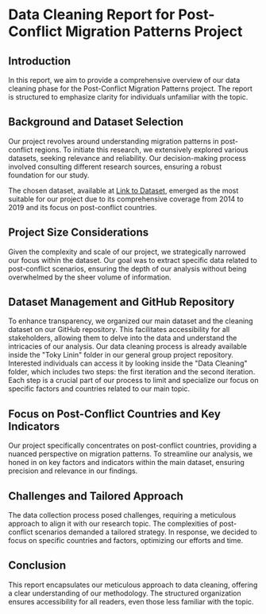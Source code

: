 # Data Cleaning Report for Post-Conflict Migration Patterns Project

## Introduction
In this report, we aim to provide a comprehensive overview of our data cleaning phase for the Post-Conflict Migration Patterns project. The report is structured to emphasize clarity for individuals unfamiliar with the topic.

## Background and Dataset Selection
Our project revolves around understanding migration patterns in post-conflict regions. To initiate this research, we extensively explored various datasets, seeking relevance and reliability. Our decision-making process involved consulting different research sources, ensuring a robust foundation for our study.

The chosen dataset, available at [Link to Dataset](https://www.mdpi.com/2306-5729/8/9/139), emerged as the most suitable for our project due to its comprehensive coverage from 2014 to 2019 and its focus on post-conflict countries.

## Project Size Considerations
Given the complexity and scale of our project, we strategically narrowed our focus within the dataset. Our goal was to extract specific data related to post-conflict scenarios, ensuring the depth of our analysis without being overwhelmed by the sheer volume of information.

## Dataset Management and GitHub Repository
To enhance transparency, we organized our main dataset and the cleaning dataset on our GitHub repository. This facilitates accessibility for all stakeholders, allowing them to delve into the data and understand the intricacies of our analysis. Our data cleaning process is already available inside the "Toky Linin" folder in our general group project repository. Interested individuals can access it by looking inside the "Data Cleaning" folder, which includes two steps: the first iteration and the second iteration. Each step is a crucial part of our process to limit and specialize our focus on specific factors and countries related to our main topic.

## Focus on Post-Conflict Countries and Key Indicators
Our project specifically concentrates on post-conflict countries, providing a nuanced perspective on migration patterns. To streamline our analysis, we honed in on key factors and indicators within the main dataset, ensuring precision and relevance in our findings.

## Challenges and Tailored Approach
The data collection process posed challenges, requiring a meticulous approach to align it with our research topic. The complexities of post-conflict scenarios demanded a tailored strategy. In response, we decided to focus on specific countries and factors, optimizing our efforts and time.

## Conclusion
This report encapsulates our meticulous approach to data cleaning, offering a clear understanding of our methodology. The structured organization ensures accessibility for all readers, even those less familiar with the topic.
